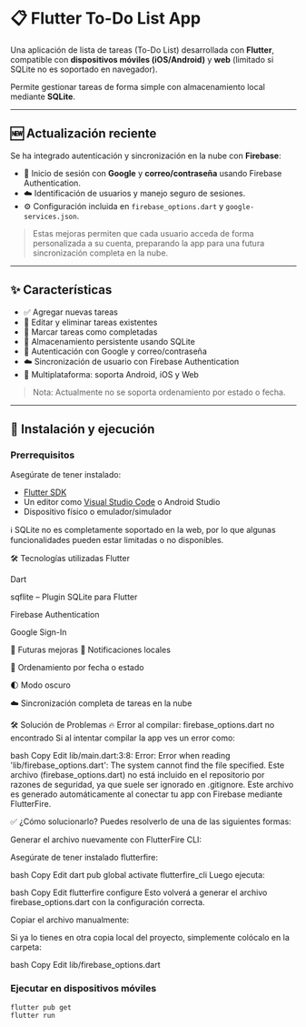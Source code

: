 # 📋 Flutter To-Do List App

Una aplicación de lista de tareas (To-Do List) desarrollada con **Flutter**, compatible con **dispositivos móviles (iOS/Android)** y **web** (limitado si SQLite no es soportado en navegador).  

Permite gestionar tareas de forma simple con almacenamiento local mediante **SQLite**.

---

## 🆕 Actualización reciente

Se ha integrado autenticación y sincronización en la nube con **Firebase**:

- 🔐 Inicio de sesión con **Google** y **correo/contraseña** usando Firebase Authentication.
- ☁️ Identificación de usuarios y manejo seguro de sesiones.
- ⚙️ Configuración incluida en `firebase_options.dart` y `google-services.json`.

> Estas mejoras permiten que cada usuario acceda de forma personalizada a su cuenta, preparando la app para una futura sincronización completa en la nube.

---

## ✨ Características

- ✅ Agregar nuevas tareas
- 📝 Editar y eliminar tareas existentes
- 📌 Marcar tareas como completadas
- 💾 Almacenamiento persistente usando SQLite
- 🔐 Autenticación con Google y correo/contraseña
- ☁️ Sincronización de usuario con Firebase Authentication
- 📱 Multiplataforma: soporta Android, iOS y Web

> Nota: Actualmente no se soporta ordenamiento por estado o fecha.

---

## 🚀 Instalación y ejecución

### Prerrequisitos

Asegúrate de tener instalado:

- [Flutter SDK](https://docs.flutter.dev/get-started/install)
- Un editor como [Visual Studio Code](https://code.visualstudio.com/) o Android Studio
- Dispositivo físico o emulador/simulador


ℹ️ SQLite no es completamente soportado en la web, por lo que algunas funcionalidades pueden estar limitadas o no disponibles.

🛠️ Tecnologías utilizadas
Flutter

Dart

sqflite – Plugin SQLite para Flutter

Firebase Authentication

Google Sign-In

🧪 Futuras mejoras
🔔 Notificaciones locales

📅 Ordenamiento por fecha o estado

🌓 Modo oscuro

☁️ Sincronización completa de tareas en la nube

🛠️ Solución de Problemas
🔥 Error al compilar: firebase_options.dart no encontrado
Si al intentar compilar la app ves un error como:

bash
Copy
Edit
lib/main.dart:3:8: Error: Error when reading 'lib/firebase_options.dart': The system cannot find the file specified.
Este archivo (firebase_options.dart) no está incluido en el repositorio por razones de seguridad, ya que suele ser ignorado en .gitignore. Este archivo es generado automáticamente al conectar tu app con Firebase mediante FlutterFire.

✅ ¿Cómo solucionarlo?
Puedes resolverlo de una de las siguientes formas:

Generar el archivo nuevamente con FlutterFire CLI:

Asegúrate de tener instalado flutterfire:

bash
Copy
Edit
dart pub global activate flutterfire_cli
Luego ejecuta:

bash
Copy
Edit
flutterfire configure
Esto volverá a generar el archivo firebase_options.dart con la configuración correcta.

Copiar el archivo manualmente:

Si ya lo tienes en otra copia local del proyecto, simplemente colócalo en la carpeta:

bash
Copy
Edit
lib/firebase_options.dart

### Ejecutar en dispositivos móviles

```bash
flutter pub get
flutter run
